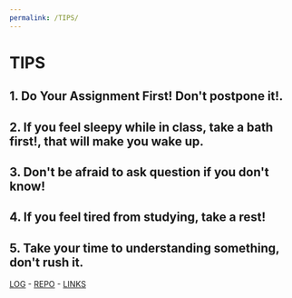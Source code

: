 ```yaml
---
permalink: /TIPS/
---
```

# TIPS

## 1. Do Your Assignment First! Don't postpone it!. 

## 2. If you feel sleepy while in class, take a bath first!, that will make you wake up.

## 3. Don't be afraid to ask question if you don't know!

## 4. If you feel tired from studying, take a rest!

## 5. Take your time to understanding something, don't rush it.
 
 [LOG](TXT/mylog.txt) -
[REPO](https://github.com/bintangns/os212) -
[LINKS](LINKS/)

